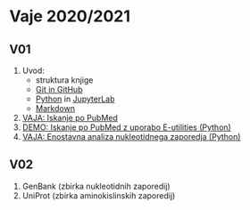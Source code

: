# Vaje 2020/2021

## V01

1. Uvod:
   * struktura knjige
   * [Git in GitHub](../priloge/git.md)
   * [Python](../priloge/python.md) in [JupyterLab](../priloge/jupyterlab.ipynb)
   * [Markdown](../priloge/markdown.md)
2. [VAJA: Iskanje po PubMed](../vaje/pubmed_web.md)
3. [DEMO: Iskanje po PubMed z uporabo E-utilities (Python)](../vaje/pubmed_eutilities.ipynb)
4. [VAJA: Enostavna analiza nukleotidnega zaporedja (Python)](../vaje/nt-oligo_analiza.ipynb)

## V02

1. GenBank (zbirka nukleotidnih zaporedij)
2. UniProt (zbirka aminokislinskih zaporedij)
